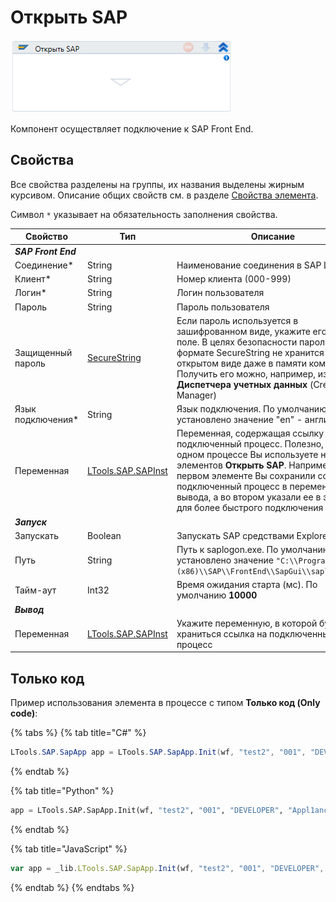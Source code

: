 # Открыть SAP

![](<../../../.gitbook/assets/image (361).png>)

Компонент осуществляет подключение к SAP Front End.

## Свойства
Все свойства разделены на группы, их названия выделены жирным курсивом. Описание общих свойств см. в разделе [Свойства элемента](https://docs.primo-rpa.ru/primo-rpa/primo-studio/process/elements#svoistva-elementa).

Символ `*` указывает на обязательность заполнения свойства.

| Свойство           | Тип                | Описание                                                 |
| ------------------ | ------------------ | -------------------------------------------------------- |
| ***SAP Front End*** | | | 
| Соединение\*       | String             | Наименование соединения в SAP Logon                      |
| Клиент\*           | String             | Номер клиента (000-999)                                  |
| Логин\*            | String             | Логин пользователя                                       |
| Пароль             | String             | Пароль пользователя                                      |
| Защищенный пароль |[SecureString](https://learn.microsoft.com/ru-ru/dotnet/api/system.security.securestring?view=netcore-2.0) | Если пароль используется в зашифрованном виде, укажите его в этом поле. В целях безопасности пароль в формате SecureString не хранится в открытом виде даже в памяти компьютера. Получить его можно, например, из **Диспетчера учетных данных** (Credential Manager) |
| Язык подключения\* | String             | Язык подключения. По умолчанию установлено значение "en" - английский |
| Переменная         | [LTools.SAP.SAPInst](https://docs.primo-rpa.ru/primo-rpa/g_elements/el_basic/els_sap/datatypes/sapinst) | Переменная, содержащая ссылку на подключенный процесс. Полезно, если в одном процессе Вы используете несколько элементов **Открыть SAP**. Например, в первом элементе Вы сохранили ссылку на подключенный процесс в переменной вывода, а во втором указали ее в этом поле для более быстрого подключения |
| ***Запуск*** |  |  |
| Запускать          | Boolean            | Запускать SAP средствами Explorer                        |
| Путь               | String             | Путь к saplogon.exe. По умолчанию установлено значение `"C:\\Program Files (x86)\\SAP\\FrontEnd\\SapGui\\saplogon.exe"` |
| Тайм-аут           | Int32              | Время ожидания старта (мс). По умолчанию **10000**       |
| ***Вывод***  |  |  |
| Переменная         | [LTools.SAP.SAPInst](https://docs.primo-rpa.ru/primo-rpa/g_elements/el_basic/els_sap/datatypes/sapinst) | Укажите переменную, в которой будет храниться ссылка на подключенный процесс |

## Только код
Пример использования элемента в процессе с типом **Только код (Only code)**:

{% tabs %}
{% tab title="C#" %}
```csharp
LTools.SAP.SapApp app = LTools.SAP.SapApp.Init(wf, "test2", "001", "DEVELOPER", "Appl1ance", "en");
```
{% endtab %}

{% tab title="Python" %}
```python
app = LTools.SAP.SapApp.Init(wf, "test2", "001", "DEVELOPER", "Appl1ance", "en")
```
{% endtab %}

{% tab title="JavaScript" %}
```javascript
var app = _lib.LTools.SAP.SapApp.Init(wf, "test2", "001", "DEVELOPER", "Appl1ance", "en");
```
{% endtab %}
{% endtabs %}
